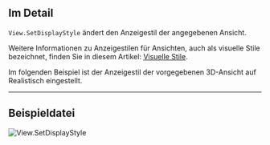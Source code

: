 ## Im Detail
`View.SetDisplayStyle` ändert den Anzeigestil der angegebenen Ansicht.

Weitere Informationen zu Anzeigestilen für Ansichten, auch als visuelle Stile bezeichnet, finden Sie in diesem Artikel: [Visuelle Stile](https://help.autodesk.com/view/RVT/2025/DEU/?guid=GUID-12C2D6B0-71ED-490E-9CC6-AD3C635F092B).

Im folgenden Beispiel ist der Anzeigestil der vorgegebenen 3D-Ansicht auf Realistisch eingestellt.
___
## Beispieldatei

![View.SetDisplayStyle](./Revit.Elements.Views.View.SetDisplayStyle_img.jpg)

